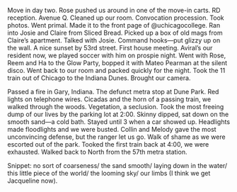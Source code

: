 Move in day two. Rose pushed us around in one of the move-in carts. RD reception. Avenue Q. Cleaned up our room. Convocation procession. Took photos. Went primal. Made it to the front page of @uchicagocollege. Ran into Josie and Claire from Sliced Bread. Picked up a box of old mags from Claire’s apartment. Talked with Josie. Command hooks—put glizzy up on the wall. A nice sunset by 53rd street. First house meeting. Aviral’s our resident now, we played soccer with him on prospie night. Went with Rose, Reem and Ha to the Glow Party, bopped it with Mateo Pearman at the silent disco. Went back to our room and packed quickly for the night. Took the 11 train out of Chicago to the Indiana Dunes. Brought our camera. 

Passed a fire in Gary, Indiana. The defunct metra stop at Dune Park. Red lights on telephone wires. Cicadas and the horn of a passing train, we walked through the woods. Vegetation, a seclusion. Took the most freeing dump of our lives by the parking lot at 2:00. Skinny dipped, sat down on the smooth sand—a cold bath. Stayed until 3 when a car showed up. Headlights made floodlights and we were busted. Collin and Melody gave the most unconvincing defense, but the ranger let us go. Walk of shame as we were escorted out of the park. Tooked the first train back at 4:00, we were exhausted. Walked back to North from the 57th metra station.

Snippet: no sort of coarseness/ the sand smooth/ laying down in the water/ this little piece of the world/ the looming sky/ our limbs (I think we get Jacqueline now).